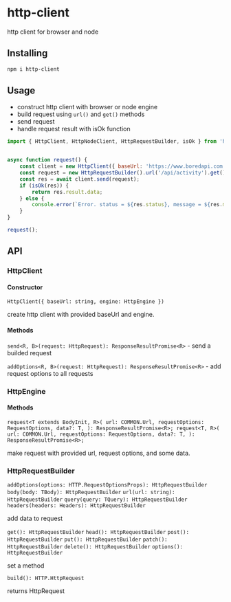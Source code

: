 # http-client

http client for browser and node

## Installing

``` sh
npm i http-client
```

## Usage

- construct http client with browser or node engine
- build request using `url()` and `get()` methods
- send request
- handle request result with isOk function

``` javascript
import { HttpClient, HttpNodeClient, HttpRequestBuilder, isOk } from 'http-client';


async function request() {
	const client = new HttpClient({ baseUrl: 'https://www.boredapi.com', engine: new HttpNodeClient() });
	const request = new HttpRequestBuilder().url('/api/activity').get().build();
	const res = await client.send(request);
	if (isOk(res)) {
		return res.result.data;
	} else {
		console.error(`Error. status = ${res.status}, message = ${res.message}`);
	}
}

request();
```

## API

### HttpClient

#### Constructor

`HttpClient({ baseUrl: string, engine: HttpEngine })`

create http client with provided baseUrl and engine.

#### Methods

`send<R, B>(request: HttpRequest): ResponseResultPromise<R>` - send a builded request

`addOptions<R, B>(request: HttpRequest): ResponseResultPromise<R>` - add request options to all requests

### HttpEngine

#### Methods

`
request<T extends BodyInit, R>(
	url: COMMON.Url,
	requestOptions: RequestOptions,
	data?: T,
): ResponseResultPromise<R>;
request<T, R>(
	url: COMMON.Url,
	requestOptions: RequestOptions,
	data?: T,
): ResponseResultPromise<R>;
`

make request with provided url, request options, and some data.

### HttpRequestBuilder

`addOptions(options: HTTP.RequestOptionsProps): HttpRequestBuilder`
`body(body: TBody): HttpRequestBuilder`
`url(url: string): HttpRequestBuilder`
`query(query: TQuery): HttpRequestBuilder`
`headers(headers: Headers): HttpRequestBuilder`

add data to request

`get(): HttpRequestBuilder`
`head(): HttpRequestBuilder`
`post(): HttpRequestBuilder`
`put(): HttpRequestBuilder`
`patch(): HttpRequestBuilder`
`delete(): HttpRequestBuilder`
`options(): HttpRequestBuilder`

set a method

`build(): HTTP.HttpRequest`

returns HttpRequest
